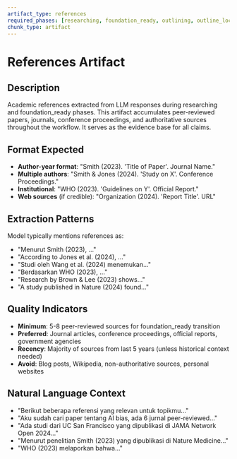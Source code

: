 ```yaml
---
artifact_type: references
required_phases: [researching, foundation_ready, outlining, outline_locked, drafting, drafting_locked, integrating, polishing, delivered]
chunk_type: artifact
---
```


# References Artifact

## Description
Academic references extracted from LLM responses during researching and foundation_ready phases. This artifact accumulates peer-reviewed papers, journals, conference proceedings, and authoritative sources throughout the workflow. It serves as the evidence base for all claims.

## Format Expected
- **Author-year format**: "Smith (2023). 'Title of Paper'. Journal Name."
- **Multiple authors**: "Smith & Jones (2024). 'Study on X'. Conference Proceedings."
- **Institutional**: "WHO (2023). 'Guidelines on Y'. Official Report."
- **Web sources** (if credible): "Organization (2024). 'Report Title'. URL"

## Extraction Patterns
Model typically mentions references as:
- "Menurut Smith (2023), ..."
- "According to Jones et al. (2024), ..."
- "Studi oleh Wang et al. (2024) menemukan..."
- "Berdasarkan WHO (2023), ..."
- "Research by Brown & Lee (2023) shows..."
- "A study published in Nature (2024) found..."

## Quality Indicators
- **Minimum**: 5-8 peer-reviewed sources for foundation_ready transition
- **Preferred**: Journal articles, conference proceedings, official reports, government agencies
- **Recency**: Majority of sources from last 5 years (unless historical context needed)
- **Avoid**: Blog posts, Wikipedia, non-authoritative sources, personal websites

## Natural Language Context
- "Berikut beberapa referensi yang relevan untuk topikmu..."
- "Aku sudah cari paper tentang AI bias, ada 6 jurnal peer-reviewed..."
- "Ada studi dari UC San Francisco yang dipublikasi di JAMA Network Open 2024..."
- "Menurut penelitian Smith (2023) yang dipublikasi di Nature Medicine..."
- "WHO (2023) melaporkan bahwa..."
